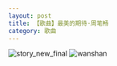 ```yaml
---
layout: post
title: 【歌曲】最美的期待·周笔畅
category: 歌曲
---
```

![story_new_final](http://s1r3itzmh.hd-bkt.clouddn.com/img/story_new_final_0322.png)
![wanshan](http://s1r3itzmh.hd-bkt.clouddn.com/img/wanshan.png)
